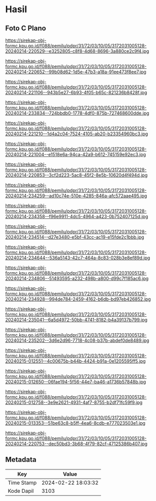 # Hasil

## Foto C Plano

https://sirekap-obj-formc.kpu.go.id/f088/pemilu/pdpr/31/72/03/10/05/3172031005128-20240214-220529--e3252805-c8f8-4d68-8696-3a880ce2c9f4.jpg

https://sirekap-obj-formc.kpu.go.id/f088/pemilu/pdpr/31/72/03/10/05/3172031005128-20240214-220652--99b08d62-1d5e-47b3-a18a-91ee473f8ee7.jpg

https://sirekap-obj-formc.kpu.go.id/f088/pemilu/pdpr/31/72/03/10/05/3172031005128-20240214-221106--943b5e27-6b93-4f05-b65c-821236b8428f.jpg

https://sirekap-obj-formc.kpu.go.id/f088/pemilu/pdpr/31/72/03/10/05/3172031005128-20240214-233834--724bbdb0-1778-4df0-875b-727468600dde.jpg

https://sirekap-obj-formc.kpu.go.id/f088/pemilu/pdpr/31/72/03/10/05/3172031005128-20240214-221210--1d4a2c04-7524-4105-ab20-b23354960bc3.jpg

https://sirekap-obj-formc.kpu.go.id/f088/pemilu/pdpr/31/72/03/10/05/3172031005128-20240214-221004--e1518e6a-94ca-42a9-b612-745159e92ec3.jpg

https://sirekap-obj-formc.kpu.go.id/f088/pemilu/pdpr/31/72/03/10/05/3172031005128-20240214-220853--3cf2d223-5ac8-45f2-8e5b-10620d4f494d.jpg

https://sirekap-obj-formc.kpu.go.id/f088/pemilu/pdpr/31/72/03/10/05/3172031005128-20240214-234259--ad10c74e-510e-4285-846a-afc572aae495.jpg

https://sirekap-obj-formc.kpu.go.id/f088/pemilu/pdpr/31/72/03/10/05/3172031005128-20240214-234358--f96e9911-4dc5-4964-a423-0b752407125d.jpg

https://sirekap-obj-formc.kpu.go.id/f088/pemilu/pdpr/31/72/03/10/05/3172031005128-20240214-234514--d27e3480-e5bf-43cc-ac19-e15fde2c1bbb.jpg

https://sirekap-obj-formc.kpu.go.id/f088/pemilu/pdpr/31/72/03/10/05/3172031005128-20240214-234644--536a5143-42c7-464a-8c83-028b3e8ef89d.jpg

https://sirekap-obj-formc.kpu.go.id/f088/pemilu/pdpr/31/72/03/10/05/3172031005128-20240214-234806--51493595-a232-498b-a800-d99c7f185ac6.jpg

https://sirekap-obj-formc.kpu.go.id/f088/pemilu/pdpr/31/72/03/10/05/3172031005128-20240214-234928--994de784-2459-4162-b6db-bd97eb426852.jpg

https://sirekap-obj-formc.kpu.go.id/f088/pemilu/pdpr/31/72/03/10/05/3172031005128-20240214-235041--6a5d4972-50bb-4741-8182-b4a39137b799.jpg

https://sirekap-obj-formc.kpu.go.id/f088/pemilu/pdpr/31/72/03/10/05/3172031005128-20240214-235202--3d6e2d96-7718-4c08-b37b-abdef0de8489.jpg

https://sirekap-obj-formc.kpu.go.id/f088/pemilu/pdpr/31/72/03/10/05/3172031005128-20240215-012551--4c00675b-b44b-4424-b91a-0e1205595ff5.jpg

https://sirekap-obj-formc.kpu.go.id/f088/pemilu/pdpr/31/72/03/10/05/3172031005128-20240215-012650--06fae194-5f56-44e7-ba46-a1736b57848b.jpg

https://sirekap-obj-formc.kpu.go.id/f088/pemilu/pdpr/31/72/03/10/05/3172031005128-20240215-012758--3e9e2621-4931-4af7-8755-b2df71fc59f9.jpg

https://sirekap-obj-formc.kpu.go.id/f088/pemilu/pdpr/31/72/03/10/05/3172031005128-20240215-013353--51be63c8-b5ff-4ea6-8cdb-e777023503e1.jpg

https://sirekap-obj-formc.kpu.go.id/f088/pemilu/pdpr/31/72/03/10/05/3172031005128-20240214-220753--dec50bd3-3b68-4f79-82cf-47125386b407.jpg


## Metadata

| Key        | Value               |
| ---------- | ------------------- |
| Time Stamp | 2024-02-22 18:03:32 |
| Kode Dapil | 3103                |




